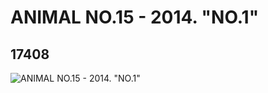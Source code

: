 # ANIMAL NO.15 - 2014. "NO.1"
## 17408
![ANIMAL NO.15 - 2014. "NO.1"](https://lc-www-live-s.legocdn.com/media/bricks/5/2/6070587.jpg)